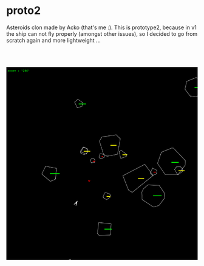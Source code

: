 proto2
======

Asteroids clon made by Acko (that's me :). This is prototype2, because in v1 the ship
can not fly properly (amongst other issues), so I decided to go from
scratch again and more lightweight ...

<br /><br />

![](https://github.com/mmizera/proto2/blob/master/shoot.png?raw=true])

